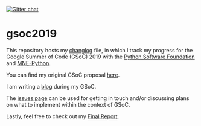  [![Gitter chat](https://badges.gitter.im/gitterHQ/gitter.png)](https://gitter.im/mne-tools/mne-gsoc-2019-BIDS)

# gsoc2019

This repository hosts my [changlog](./changelog.md) file, in which I track my
progress for the Google Summer of Code (GSoC) 2019 with the
[Python Software Foundation](https://python-gsoc.org/)
and [MNE-Python](https://mne.tools).

You can find my original GSoC proposal
[here](https://blogs.python-gsoc.org/media/proposals/appelhoff_gsoc2019.pdf).

I am writing a [blog](https://blogs.python-gsoc.org/en/sappelhoffs-blog/)
during my GSoC.

The [issues page](https://github.com/sappelhoff/gsoc2019/issues) can be used
for getting in touch and/or discussing plans on what to implement within the
context of GSoC.

Lastly, feel free to check out my
[Final Report](https://github.com/sappelhoff/gsoc2019/blob/master/FINAL_REPORT.md).
